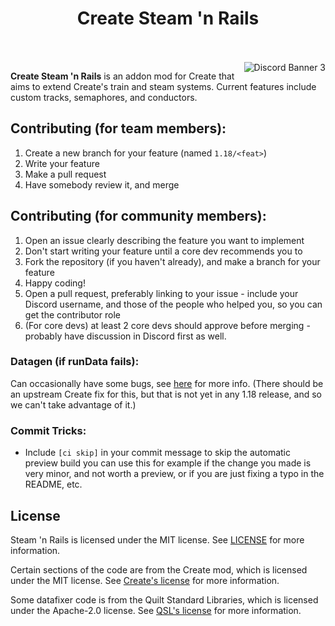 
<h1 align="center">Create Steam 'n Rails</h1>
<br><br>
<img src="https://discordapp.com/api/guilds/706277846389227612/widget.png?style=banner3" alt="Discord Banner 3" align="right"/>

**Create Steam 'n Rails** is an addon mod for Create that aims to extend Create's train and steam systems. Current features include custom tracks, semaphores, and conductors.

## Contributing (for team members):
1. Create a new branch for your feature (named `1.18/<feat>`)
2. Write your feature
3. Make a pull request
4. Have somebody review it, and merge

## Contributing (for community members):
1. Open an issue clearly describing the feature you want to implement
2. Don't start writing your feature until a core dev recommends you to
3. Fork the repository (if you haven't already), and make a branch for your feature
4. Happy coding!
5. Open a pull request, preferably linking to your issue - include your Discord username, and those of the people who helped you, so you can get the contributor role
6. (For core devs) at least 2 core devs should approve before merging - probably have discussion in Discord first as well.

### Datagen (if runData fails):
Can occasionally have some bugs, see [here](src/main/java/com/railwayteam/railways/mixin/README.md) for more info. (There should be an upstream Create fix for this, but that is not yet in any 1.18 release, and so we can't take advantage of it.)

### Commit Tricks:

- Include `[ci skip]` in your commit message to skip the automatic preview build
you can use this for example if the change you made is very minor, and not worth
a preview, or if you are just fixing a typo in the README, etc.


## License
Steam 'n Rails is licensed under the MIT license. See [LICENSE](LICENSE) for more information.

Certain sections of the code are from the Create mod, which is licensed under the MIT license. See [Create's license](https://github.com/Creators-of-Create/Create/blob/mc1.18/dev/LICENSE) for more information.

Some datafixer code is from the Quilt Standard Libraries, which is licensed under the Apache-2.0 license. See [QSL's license](https://github.com/QuiltMC/quilt-standard-libraries/blob/1.19.4/LICENSE) for more information.